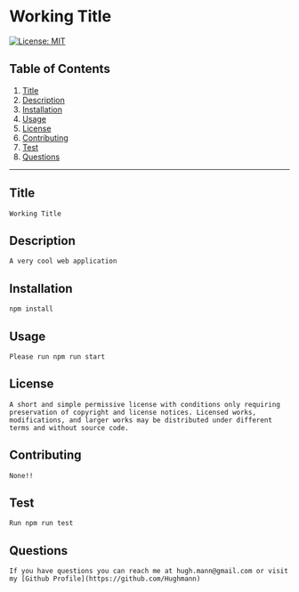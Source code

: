# Working Title
[![License: MIT](https://img.shields.io/badge/License-MIT-yellow.svg)](https://opensource.org/licenses/MIT)

## Table of Contents
1. [Title](#Title)
2. [Description](#Description)
3. [Installation](#Installation)
4. [Usage](#Usage)
5. [License](#License)
6. [Contributing](#Contributing)
7. [Test](#Test) 
8. [Questions](#Questions)

------ 
## Title
    Working Title

## Description 
    A very cool web application

## Installation
    npm install

## Usage 
    Please run npm run start

## License 
    A short and simple permissive license with conditions only requiring preservation of copyright and license notices. Licensed works, modifications, and larger works may be distributed under different terms and without source code.

## Contributing
    None!!

## Test 
    Run npm run test

## Questions 
    If you have questions you can reach me at hugh.mann@gmail.com or visit my [Github Profile](https://github.com/Hughmann)